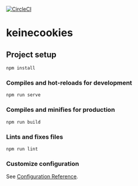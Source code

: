 [![CircleCI](https://img.shields.io/circleci/project/github/ArtunSubasi/keinecookies.svg)](https://circleci.com/gh/ArtunSubasi/keinecookies/tree/master)

# keinecookies

## Project setup
```
npm install
```

### Compiles and hot-reloads for development
```
npm run serve
```

### Compiles and minifies for production
```
npm run build
```

### Lints and fixes files
```
npm run lint
```

### Customize configuration
See [Configuration Reference](https://cli.vuejs.org/config/).
